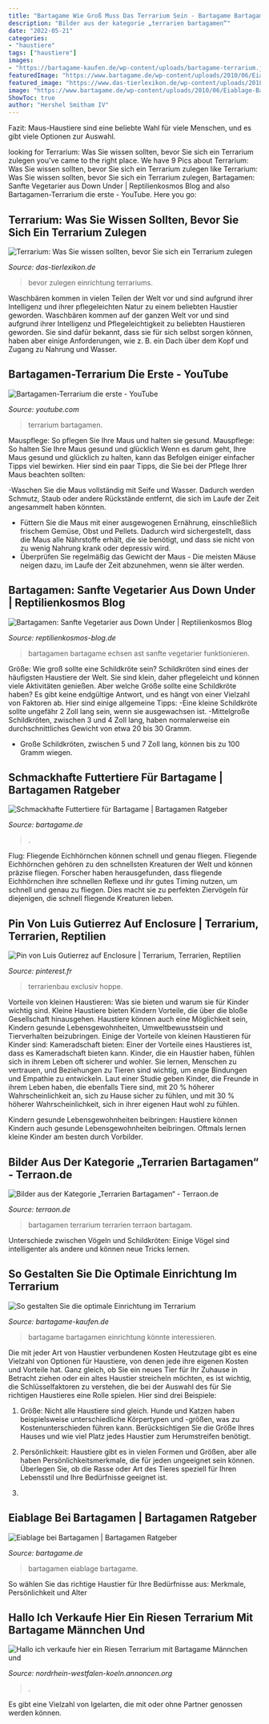 ```yaml
---
title: "Bartagame Wie Groß Muss Das Terrarium Sein - Bartagame Bartagamen Einrichtung Könnte Interessieren"
description: "Bilder aus der kategorie „terrarien bartagamen“"
date: "2022-05-21"
categories:
- "haustiere"
tags: ["haustiere"]
images:
- "https://bartagame-kaufen.de/wp-content/uploads/bartagame-terrarium.jpg"
featuredImage: "https://www.bartagame.de/wp-content/uploads/2010/06/Eiablage-Bartagamen-04.png"
featured_image: "https://www.das-tierlexikon.de/wp-content/uploads/2018/02/Terrarium-Bartagame.jpg"
image: "https://www.bartagame.de/wp-content/uploads/2010/06/Eiablage-Bartagamen-04.png"
ShowToc: true
author: "Hershel Smitham IV"
---
```



Fazit: Maus-Haustiere sind eine beliebte Wahl für viele Menschen, und es gibt viele Optionen zur Auswahl.

	

		
looking for Terrarium: Was Sie wissen sollten, bevor Sie sich ein Terrarium zulegen you've came to the right place. We have 9 Pics about Terrarium: Was Sie wissen sollten, bevor Sie sich ein Terrarium zulegen like Terrarium: Was Sie wissen sollten, bevor Sie sich ein Terrarium zulegen, Bartagamen: Sanfte Vegetarier aus Down Under | Reptilienkosmos Blog and also Bartagamen-Terrarium die erste - YouTube. Here you go:
		
    
## Terrarium: Was Sie Wissen Sollten, Bevor Sie Sich Ein Terrarium Zulegen

<img loading=lazy src="https://www.das-tierlexikon.de/wp-content/uploads/2018/02/Terrarium-Bartagame.jpg" onerror="this.onerror=null;this.src='https://tse4.mm.bing.net/th?id=OIP.gTLNmk5szEQe_pUlYwAAkAHaE6&amp;pid=15.1';" alt="Terrarium: Was Sie wissen sollten, bevor Sie sich ein Terrarium zulegen">

_Source: das-tierlexikon.de_

>bevor zulegen einrichtung terrariums. 

	

Waschbären kommen in vielen Teilen der Welt vor und sind aufgrund ihrer Intelligenz und ihrer pflegeleichten Natur zu einem beliebten Haustier geworden.
Waschbären kommen auf der ganzen Welt vor und sind aufgrund ihrer Intelligenz und Pflegeleichtigkeit zu beliebten Haustieren geworden. Sie sind dafür bekannt, dass sie für sich selbst sorgen können, haben aber einige Anforderungen, wie z. B. ein Dach über dem Kopf und Zugang zu Nahrung und Wasser.

    
## Bartagamen-Terrarium Die Erste - YouTube

<img loading=lazy src="https://i.ytimg.com/vi/qoPOgwA7_4Q/hqdefault.jpg" onerror="this.onerror=null;this.src='https://tse4.mm.bing.net/th?id=OIP.ia9kOfwKyFfnCXTle7R7QAHaFj&amp;pid=15.1';" alt="Bartagamen-Terrarium die erste - YouTube">

_Source: youtube.com_

>terrarium bartagamen. 

	

Mauspflege: So pflegen Sie Ihre Maus und halten sie gesund.
Mauspflege: So halten Sie Ihre Maus gesund und glücklich
Wenn es darum geht, Ihre Maus gesund und glücklich zu halten, kann das Befolgen einiger einfacher Tipps viel bewirken. Hier sind ein paar Tipps, die Sie bei der Pflege Ihrer Maus beachten sollten:

-Waschen Sie die Maus vollständig mit Seife und Wasser. Dadurch werden Schmutz, Staub oder andere Rückstände entfernt, die sich im Laufe der Zeit angesammelt haben könnten.
- Füttern Sie die Maus mit einer ausgewogenen Ernährung, einschließlich frischem Gemüse, Obst und Pellets. Dadurch wird sichergestellt, dass die Maus alle Nährstoffe erhält, die sie benötigt, und dass sie nicht von zu wenig Nahrung krank oder depressiv wird.
- Überprüfen Sie regelmäßig das Gewicht der Maus - Die meisten Mäuse neigen dazu, im Laufe der Zeit abzunehmen, wenn sie älter werden.

    
## Bartagamen: Sanfte Vegetarier Aus Down Under | Reptilienkosmos Blog

<img loading=lazy src="http://reptilienkosmos-blog.de/wp-content/uploads/2012/11/Bartagame_Paerchen.jpg" onerror="this.onerror=null;this.src='https://tse1.mm.bing.net/th?id=OIP.HDieqoRbwCXgOuGi5eRdkgHaFG&amp;pid=15.1';" alt="Bartagamen: Sanfte Vegetarier aus Down Under | Reptilienkosmos Blog">

_Source: reptilienkosmos-blog.de_

>bartagamen bartagame echsen ast sanfte vegetarier funktionieren. 

	

Größe: Wie groß sollte eine Schildkröte sein?
Schildkröten sind eines der häufigsten Haustiere der Welt. Sie sind klein, daher pflegeleicht und können viele Aktivitäten genießen. Aber welche Größe sollte eine Schildkröte haben? Es gibt keine endgültige Antwort, und es hängt von einer Vielzahl von Faktoren ab. Hier sind einige allgemeine Tipps:
-Eine kleine Schildkröte sollte ungefähr 2 Zoll lang sein, wenn sie ausgewachsen ist.
-Mittelgroße Schildkröten, zwischen 3 und 4 Zoll lang, haben normalerweise ein durchschnittliches Gewicht von etwa 20 bis 30 Gramm.
- Große Schildkröten, zwischen 5 und 7 Zoll lang, können bis zu 100 Gramm wiegen.

    
## Schmackhafte Futtertiere Für Bartagame | Bartagamen Ratgeber

<img loading=lazy src="https://www.bartagame.de/wp-content/uploads/2010/10/Schmackhafte-Futtertiere-fuer-Bartagame1.png" onerror="this.onerror=null;this.src='https://tse2.mm.bing.net/th?id=OIP.sAJWYj3ojO64BUeS1clYiwHaFG&amp;pid=15.1';" alt="Schmackhafte Futtertiere für Bartagame | Bartagamen Ratgeber">

_Source: bartagame.de_

>. 

	

Flug: Fliegende Eichhörnchen können schnell und genau fliegen.
Fliegende Eichhörnchen gehören zu den schnellsten Kreaturen der Welt und können präzise fliegen. Forscher haben herausgefunden, dass fliegende Eichhörnchen ihre schnellen Reflexe und ihr gutes Timing nutzen, um schnell und genau zu fliegen. Dies macht sie zu perfekten Ziervögeln für diejenigen, die schnell fliegende Kreaturen lieben.

    
## Pin Von Luis Gutierrez Auf Enclosure | Terrarium, Terrarien, Reptilien

<img loading=lazy src="https://i.pinimg.com/originals/68/a3/38/68a33807588710d515cf24e20d36eb1f.jpg" onerror="this.onerror=null;this.src='https://tse1.mm.bing.net/th?id=OIP.yjQx5IWDQrWsrT2Qc_MhygHaEi&amp;pid=15.1';" alt="Pin von Luis Gutierrez auf Enclosure | Terrarium, Terrarien, Reptilien">

_Source: pinterest.fr_

>terrarienbau exclusiv hoppe. 

	

Vorteile von kleinen Haustieren: Was sie bieten und warum sie für Kinder wichtig sind.
Kleine Haustiere bieten Kindern Vorteile, die über die bloße Gesellschaft hinausgehen. Haustiere können auch eine Möglichkeit sein, Kindern gesunde Lebensgewohnheiten, Umweltbewusstsein und Tierverhalten beizubringen. Einige der Vorteile von kleinen Haustieren für Kinder sind:
Kameradschaft bieten: Einer der Vorteile eines Haustieres ist, dass es Kameradschaft bieten kann. Kinder, die ein Haustier haben, fühlen sich in ihrem Leben oft sicherer und wohler. Sie lernen, Menschen zu vertrauen, und Beziehungen zu Tieren sind wichtig, um enge Bindungen und Empathie zu entwickeln. Laut einer Studie geben Kinder, die Freunde in ihrem Leben haben, die ebenfalls Tiere sind, mit 20 % höherer Wahrscheinlichkeit an, sich zu Hause sicher zu fühlen, und mit 30 % höherer Wahrscheinlichkeit, sich in ihrer eigenen Haut wohl zu fühlen.

Kindern gesunde Lebensgewohnheiten beibringen: Haustiere können Kindern auch gesunde Lebensgewohnheiten beibringen. Oftmals lernen kleine Kinder am besten durch Vorbilder.

    
## Bilder Aus Der Kategorie „Terrarien Bartagamen“ - Terraon.de

<img loading=lazy src="https://www.terraon.de/gallery/userImages/f5/2249-f53b3c19-medium.jpg" onerror="this.onerror=null;this.src='https://tse1.mm.bing.net/th?id=OIP.1Ut6xQVf0FzcpfmyobT8zgHaFj&amp;pid=15.1';" alt="Bilder aus der Kategorie „Terrarien Bartagamen“ - Terraon.de">

_Source: terraon.de_

>bartagamen terrarium terrarien terraon bartagam. 

	

Unterschiede zwischen Vögeln und Schildkröten: Einige Vögel sind intelligenter als andere und können neue Tricks lernen.

    
## So Gestalten Sie Die Optimale Einrichtung Im Terrarium

<img loading=lazy src="https://bartagame-kaufen.de/wp-content/uploads/bartagame-terrarium.jpg" onerror="this.onerror=null;this.src='https://tse1.mm.bing.net/th?id=OIP.3g6QF2qBrCyfBFz4gDOmLwHaD4&amp;pid=15.1';" alt="So gestalten Sie die optimale Einrichtung im Terrarium">

_Source: bartagame-kaufen.de_

>bartagame bartagamen einrichtung könnte interessieren. 

	

Die mit jeder Art von Haustier verbundenen Kosten
Heutzutage gibt es eine Vielzahl von Optionen für Haustiere, von denen jede ihre eigenen Kosten und Vorteile hat. Ganz gleich, ob Sie ein neues Tier für Ihr Zuhause in Betracht ziehen oder ein altes Haustier streicheln möchten, es ist wichtig, die Schlüsselfaktoren zu verstehen, die bei der Auswahl des für Sie richtigen Haustieres eine Rolle spielen. Hier sind drei Beispiele:
1. Größe: Nicht alle Haustiere sind gleich. Hunde und Katzen haben beispielsweise unterschiedliche Körpertypen und -größen, was zu Kostenunterschieden führen kann. Berücksichtigen Sie die Größe Ihres Hauses und wie viel Platz jedes Haustier zum Herumstreifen benötigt.

2. Persönlichkeit: Haustiere gibt es in vielen Formen und Größen, aber alle haben Persönlichkeitsmerkmale, die für jeden ungeeignet sein können. Überlegen Sie, ob die Rasse oder Art des Tieres speziell für Ihren Lebensstil und Ihre Bedürfnisse geeignet ist.

3.

    
## Eiablage Bei Bartagamen | Bartagamen Ratgeber

<img loading=lazy src="https://www.bartagame.de/wp-content/uploads/2010/06/Eiablage-Bartagamen-04.png" onerror="this.onerror=null;this.src='https://tse3.mm.bing.net/th?id=OIP.7TclKo5Kq1Unp1QoJgO0mwHaLC&amp;pid=15.1';" alt="Eiablage bei Bartagamen | Bartagamen Ratgeber">

_Source: bartagame.de_

>bartagamen eiablage bartagame. 

	

So wählen Sie das richtige Haustier für Ihre Bedürfnisse aus: Merkmale, Persönlichkeit und Alter

    
## Hallo Ich Verkaufe Hier Ein Riesen Terrarium Mit Bartagame Männchen Und

<img loading=lazy src="http://nordrhein-westfalen-koeln.annoncen.org/export/tiere-20100929192102.jpg" onerror="this.onerror=null;this.src='https://tse3.mm.bing.net/th?id=OIP.k-0AIidnVhpB6ftSK4lKdAHaFj&amp;pid=15.1';" alt="Hallo ich verkaufe hier ein Riesen Terrarium mit Bartagame Männchen und">

_Source: nordrhein-westfalen-koeln.annoncen.org_

>. 

	

Es gibt eine Vielzahl von Igelarten, die mit oder ohne Partner genossen werden können.

